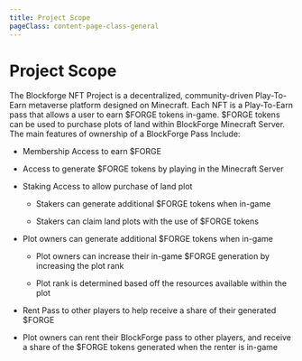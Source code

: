 ```yaml
---
title: Project Scope
pageClass: content-page-class-general
---
```

# Project Scope

The Blockforge NFT Project is a decentralized, community-driven Play-To-Earn metaverse platform designed on Minecraft. Each NFT is a Play-To-Earn pass that allows a user to earn $FORGE tokens in-game. $FORGE tokens can be used  to purchase plots of land within BlockForge Minecraft Server. The main features of ownership of a BlockForge Pass Include:



* Membership Access to earn $FORGE

* Access to generate $FORGE tokens by playing in the Minecraft Server

* Staking Access to allow purchase of land plot

  * Stakers can generate additional $FORGE tokens when in-game

  * Stakers can claim land plots with the use of $FORGE tokens

* Plot owners can generate additional $FORGE tokens when in-game

  * Plot owners can increase their in-game $FORGE generation by increasing the plot rank

  * Plot rank is determined based off the resources available within the plot

* Rent Pass to other players to help receive a share of their generated $FORGE

* Plot owners can rent their BlockForge pass to other players, and receive a share of the $FORGE tokens generated when the renter is in-game
